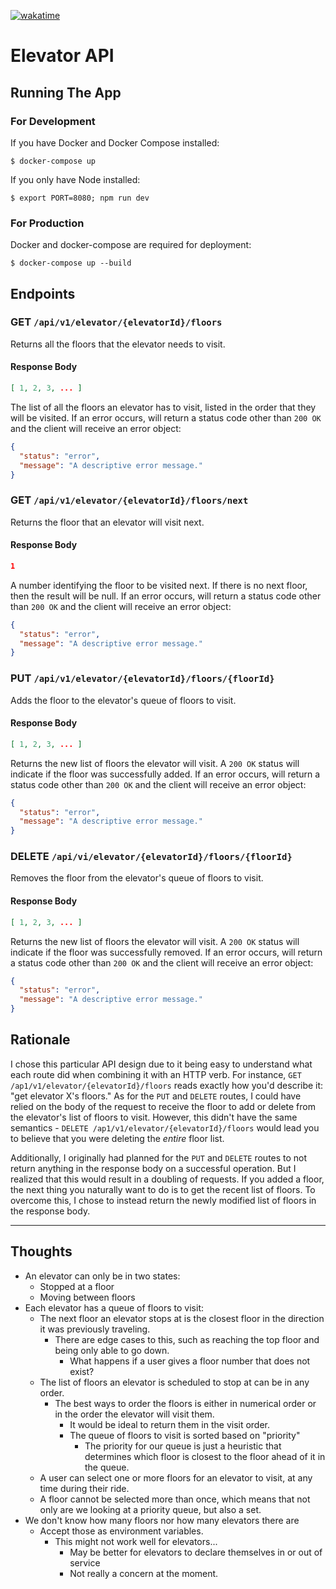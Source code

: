 [![wakatime](https://wakatime.com/badge/user/fae05115-5e70-4df1-90c0-1a981cbdf216/project/d82e36c1-a1ca-4b9c-bd9d-38a0ad612d55.svg)](https://wakatime.com/badge/user/fae05115-5e70-4df1-90c0-1a981cbdf216/project/d82e36c1-a1ca-4b9c-bd9d-38a0ad612d55)

# Elevator API 

## Running The App

### For Development

If you have Docker and Docker Compose installed:
```
$ docker-compose up
```

If you only have Node installed:
```
$ export PORT=8080; npm run dev
```

### For Production

Docker and docker-compose are required for deployment:
```
$ docker-compose up --build
```

## Endpoints

### GET `/api/v1/elevator/{elevatorId}/floors`

Returns all the floors that the elevator needs to visit.

#### Response Body

```json
[ 1, 2, 3, ... ]
```

The list of all the floors an elevator has to visit, listed in the order that
they will be visited. If an error occurs, will return a status code other than
`200 OK` and the client will receive an error object:

```json
{
  "status": "error",
  "message": "A descriptive error message."
}
```

### GET `/api/v1/elevator/{elevatorId}/floors/next`

Returns the floor that an elevator will visit next.

#### Response Body

```json
1
```

A number identifying the floor to be visited next. If there is no next floor,
then the result will be null. If an error occurs, will return a status code
other than `200 OK` and the client will receive an error object:

```json
{
  "status": "error",
  "message": "A descriptive error message."
}
```

### PUT `/api/v1/elevator/{elevatorId}/floors/{floorId}`

Adds the floor to the elevator's queue of floors to visit.

#### Response Body

```json
[ 1, 2, 3, ... ]
```

Returns the new list of floors the elevator will visit. A `200 OK` status will
indicate if the floor was successfully added. If an error occurs, will return a
status code other than `200 OK` and the client will receive an error object:

```json
{
  "status": "error",
  "message": "A descriptive error message."
}
```

### DELETE `/api/vi/elevator/{elevatorId}/floors/{floorId}`

Removes the floor from the elevator's queue of floors to visit.

#### Response Body

```json
[ 1, 2, 3, ... ]
```

Returns the new list of floors the elevator will visit. A `200 OK` status will
indicate if the floor was successfully removed. If an error occurs, will return
a status code other than `200 OK` and the client will receive an error object:

```json
{
  "status": "error",
  "message": "A descriptive error message."
}
```

## Rationale

I chose this particular API design due to it being easy to understand what each
route did when combining it with an HTTP verb. For instance, `GET /ap1/v1/elevator/{elevatorId}/floors`
reads exactly how you'd describe it: "get elevator X's floors." As for the `PUT`
and `DELETE` routes, I could have relied on the body of the request to receive
the floor to add or delete from the elevator's list of floors to visit. However,
this didn't have the same semantics - `DELETE /ap1/v1/elevator/{elevatorId}/floors`
would lead you to believe that you were deleting the _entire_ floor list.

Additionally, I originally had planned for the `PUT` and `DELETE` routes to not
return anything in the response body on a successful operation. But I
realized that this would result in a doubling of requests. If you added a floor,
the next thing you naturally want to do is to get the recent list of floors. To
overcome this, I chose to instead return the newly modified list of floors in
the response body.

---

## Thoughts

- An elevator can only be in two states:
  - Stopped at a floor
  - Moving between floors
- Each elevator has a queue of floors to visit:
  - The next floor an elevator stops at is the closest floor in the direction
    it was previously traveling.
    - There are edge cases to this, such as reaching the top floor and being
      only able to go down.
      - What happens if a user gives a floor number that does not exist?
  - The list of floors an elevator is scheduled to stop at can be in any order.
    - The best ways to order the floors is either in numerical order or in the
      order the elevator will visit them.
      - It would be ideal to return them in the visit order.
      - The queue of floors to visit is sorted based on "priority"
        - The priority for our queue is just a heuristic that determines which
          floor is closest to the floor ahead of it in the queue.
  - A user can select one or more floors for an elevator to visit, at any time
    during their ride.
  - A floor cannot be selected more than once, which means that not only are
    we looking at a priority queue, but also a set.
- We don't know how many floors nor how many elevators there are
  - Accept those as environment variables.
    - This might not work well for elevators...
      - May be better for elevators to declare themselves in or out of service
      - Not really a concern at the moment.